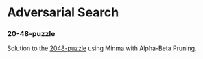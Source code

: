 # Adversarial Search

### 20-48-puzzle

Solution to the [2048-puzzle](gabrielecirulli.github.io/2048 ) using Minma with Alpha-Beta Pruning.
